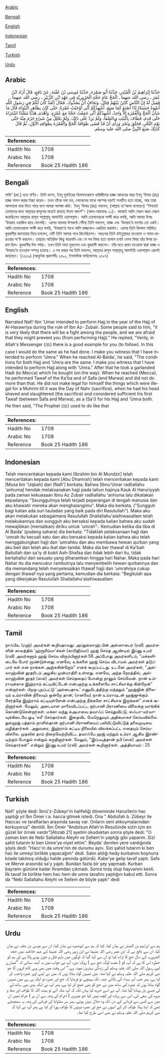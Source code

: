 [Arabic](#arabic)

[Bengali](#bengali)

[English](#english)

[Indonesian](#indonesian)

[Tamil](#tamil)

[Turkish](#turkish)

[Urdu](#urdu)

## Arabic


<div dir="rtl" lang="ar" style={{fontSize:'larger',backgroundColor:'#f8f9fa',padding:20}}>
حَدَّثَنَا إِبْرَاهِيمُ بْنُ الْمُنْذِرِ، حَدَّثَنَا أَبُو ضَمْرَةَ، حَدَّثَنَا مُوسَى بْنُ عُقْبَةَ، عَنْ نَافِعٍ، قَالَ أَرَادَ ابْنُ عُمَرَ ـ رضى الله عنهما ـ الْحَجَّ عَامَ حَجَّةِ الْحَرُورِيَّةِ فِي عَهْدِ ابْنِ الزُّبَيْرِ ـ رضى الله عنهما ـ فَقِيلَ لَهُ إِنَّ النَّاسَ كَائِنٌ بَيْنَهُمْ قِتَالٌ، وَنَخَافُ أَنْ يَصُدُّوكَ‏.‏ فَقَالَ ‏(‏لَقَدْ كَانَ لَكُمْ فِي رَسُولِ اللَّهِ أُسْوَةٌ حَسَنَةٌ‏)‏ إِذًا أَصْنَعَ كَمَا صَنَعَ، أُشْهِدُكُمْ أَنِّي أَوْجَبْتُ عُمْرَةً‏.‏ حَتَّى كَانَ بِظَاهِرِ الْبَيْدَاءِ قَالَ مَا شَأْنُ الْحَجِّ وَالْعُمْرَةِ إِلاَّ وَاحِدٌ، أُشْهِدُكُمْ أَنِّي جَمَعْتُ حَجَّةً مَعَ عُمْرَةٍ‏.‏ وَأَهْدَى هَدْيًا مُقَلَّدًا اشْتَرَاهُ حَتَّى قَدِمَ، فَطَافَ بِالْبَيْتِ وَبِالصَّفَا، وَلَمْ يَزِدْ عَلَى ذَلِكَ، وَلَمْ يَحْلِلْ مِنْ شَىْءٍ حَرُمَ مِنْهُ حَتَّى يَوْمِ النَّحْرِ، فَحَلَقَ وَنَحَرَ وَرَأَى أَنْ قَدْ قَضَى طَوَافَهُ الْحَجَّ وَالْعُمْرَةَ بِطَوَافِهِ الأَوَّلِ، ثُمَّ قَالَ كَذَلِكَ صَنَعَ النَّبِيُّ صلى الله عليه وسلم‏.‏
</div>
<div style={{backgroundColor:'#f8f9fa',padding:20, marginBottom: 10}}><table> <thead> <tr> <th>References:</th> <th></th> </tr> </thead> <tbody><tr><td>Hadith No</td><td>1708</td></tr><tr><td>Arabic No</td><td>1708</td></tr><tr><td>Reference</td><td>Book 25 Hadith 186</td></tr></tbody></table></div>

## Bengali


<div dir="ltr" lang="bn" style={{fontSize:'larger',backgroundColor:'#f8f9fa',padding:20}}>
নাফি‘ (রহ.) হতে বর্ণিত। তিনি বলেন, ইবনু যুবাইরের খিলাফতকালে খারিজীদের হাজ্জ আদায়ের বছর ইবনু ‘উমার (রাঃ) হাজ্জ পালন করার ইচ্ছা করেন। তখন তাঁকে বলা হল, লোকেদের মাঝে পরস্পর লড়াই সংঘটিত হতে যাচ্ছে, আর তারা আপনাকে বাধা দিতে পারে বলে আমরা আশঙ্কা করি। ইবনু ‘উমার (রাঃ) বললেন, (আল্লাহ তা‘আলা বলেছেন) ‘‘নিশ্চয়ই তোমাদের জন্য আল্লাহর রাসূলের মধ্যেই রয়েছে উত্তম আদর্শ’’- (আল-আহযাবঃ ২১)। কাজেই আমি সেরূপ করব যেরূপ করেছিলেন আল্লাহর রাসূল সাল্লাল্লাহু আলাইহি ওয়াসাল্লাম। আমি তোমাদেরকে সাক্ষী করে বলছি, আমি আমার উপর ‘উমরাহ ওয়াজিব করে ফেলেছি। এরপর বায়দার উপকন্ঠে পৌঁছে তিনি বললেন, হাজ্জ এবং ‘উমরাহ’র ব্যাপার তো একই। আমি তোমাদেরকে সাক্ষী করে বলছি, ‘উমরাহ’র সাথে আমি হাজ্জকেও একত্রিত করলাম। এরপর তিনি কিলাদা পরিহিত কুরবানীর জানোয়ার নিয়ে চললেন, যেটি তিনি আসার পথে কিনেছিলেন। অতঃপর তিনি বাইতুল্লাহর তাওয়াফ ও সাফা-মারওয়ার সা‘ঈ করলেন। তাছাড়া অতিরিক্ত কিছু করেননি এবং সে সব বিষয় হতে হালাল হননি যেসব বিষয় তাঁর উপর হারাম ছিল- কুরবানীর দিন পর্যন্ত। তখন তিনি মাথা মুড়ালেন এবং কুরবানী করলেন। তাঁর মতে প্রথম তাওয়াফ দ্বারা হাজ্জ ও ‘উমরাহ’র তাওয়াফ সম্পন্ন হয়েছে। এ সব করার পর তিনি বললেন, আল্লাহর রাসূল সাল্লাল্লাহু আলাইহি ওয়াসাল্লাম এরূপই করেছেন। (১৬৩৯) (আধুনিক প্রকাশনীঃ ১৫৯০, ইসলামিক ফাউন্ডেশনঃ ১৫৯৭)
</div>
<div style={{backgroundColor:'#f8f9fa',padding:20, marginBottom: 10}}><table> <thead> <tr> <th>References:</th> <th></th> </tr> </thead> <tbody><tr><td>Hadith No</td><td>1708</td></tr><tr><td>Arabic No</td><td>1708</td></tr><tr><td>Reference</td><td>Book 25 Hadith 186</td></tr></tbody></table></div>

## English


<div dir="ltr" lang="en" style={{fontSize:'larger',backgroundColor:'#f8f9fa',padding:20}}>
Narrated Nafi':Ibn 'Umar intended to perform Hajj in the year of the Hajj of Al-Harawriya during the rule of Ibn Az- Zubair. Some people said to him, "It is very likely that there will be a fight among the people, and we are afraid that they might prevent you (from performing Hajj)." He replied, "Verily, in Allah's Messenger (ﷺ) there is a good example for you (to follow). In this case I would do the same as he had done. I make you witness that I have intended to perform 'Umra." When he reached Al-Baida', he said, "The conditions for both Hajj and 'Umra are the same. I make you witness that I have intended to perform Hajj along with 'Umra." After that he took a garlanded Hadi (to Mecca) which he bought (on the way). When he reached (Mecca), he performed Tawaf of the Ka'ba and of Safa (and Marwa) and did not do more than that. He did not make legal for himself the things which were illegal for a Muhrim till it was the Day of Nahr (sacrifice), when he had his head shaved and slaughtered (the sacrifice) and considered sufficient his first Tawaf (between Safa and Marwa), as a (Sa'i) for his Hajj and 'Umra both. He then said, "The Prophet (ﷺ) used to do like that
</div>
<div style={{backgroundColor:'#f8f9fa',padding:20, marginBottom: 10}}><table> <thead> <tr> <th>References:</th> <th></th> </tr> </thead> <tbody><tr><td>Hadith No</td><td>1708</td></tr><tr><td>Arabic No</td><td>1708</td></tr><tr><td>Reference</td><td>Book 25 Hadith 186</td></tr></tbody></table></div>

## Indonesian


<div dir="ltr" lang="id" style={{fontSize:'larger',backgroundColor:'#f8f9fa',padding:20}}>
Telah menceritakan kepada kami [Ibrahim bin Al Mundzir] telah menceritakan kepada kami [Abu Dhamrah] telah menceritakan kepada kami [Musa bin 'Uqbah] dari [Nafi'] berkata; Bahwa [Ibnu'Umar radliallahu 'anhuma] hendak melaksanakan hajji pada tahun hajinya Kauk Al Haruriyyah pada zaman kekuasaan Ibnu Az Zubair radliallahu 'anhuma lalu dikatakan kepadanya: "Seungguhnya telah terjadi peperangan di tengah manusia dan aku khawatir mereka akan menghalangimu". Maka dia berkata, ("Sungguh bagi kalian ada suri tauladan yang baik pada diri Rasulullah"). Maka aku akan melakukan sebagaimana Rasulullah Shallallahu'alaihiwasallam telah melakukannya dan sungguh aku bersaksi kepada kalian bahwa aku sudah mewajibkan (meniatkan) diriku untuk 'umrah":. Kemudian ketika dia tiba di Al Baida' (padang sahara) dia berkata: "Tidaklah pelaksanaan hajji dan 'umrah itu kecuali satu dan aku bersaksi kepada kalian bahwa aku telah menggabungkan hajji dan 'umrahku dan aku membawa hewan qurban yang aku beli dan telah aku ikat dan tandai. Maka dia ber thawaf di Ka'bah Baitullah dan sa'iy di bukit Ash-Shafaa dan tidak lebih dari itu, tidak bertahallul dari sesuatu yang diharamkan hingga hari Nahar. Maka pada hari Nahar itu dia mencukur rambutnya lalu menyembelih hewan qurbannya dan dia memandang telah menyelesaikan thawaf hajji dan 'umrahnya cukup dengan thawaf nya yang pertama, kemudian dia berkata: "Begitulah apa yang dikerjakan Rasulullah Shallallahu'alaihiwasallam
</div>
<div style={{backgroundColor:'#f8f9fa',padding:20, marginBottom: 10}}><table> <thead> <tr> <th>References:</th> <th></th> </tr> </thead> <tbody><tr><td>Hadith No</td><td>1708</td></tr><tr><td>Arabic No</td><td>1708</td></tr><tr><td>Reference</td><td>Book 25 Hadith 186</td></tr></tbody></table></div>

## Tamil


<div dir="ltr" lang="ta" style={{fontSize:'larger',backgroundColor:'#f8f9fa',padding:20}}>
நாஃபிஉ (ரஹ்) அவர்கள் கூறியதாவது: அப்துல்லாஹ் பின் அஸ்ஸுபைர் (ரலி) அவர்களின் காலத்தில் ‘ஹரூரிய்யா’க்கள் (காரிஜிய்யா) ஹஜ் செய்த ஆண்டில் இப்னு உமர் (ரலி) அவர்களும் ஹஜ் செய்ய விரும்பினார்கள்.56 அப்போது அவர்களிடம், “மக்களிடையே போர் மூண்டுள்ளது; எனவே, உங்களை ஹஜ் செய்ய விடாமல் அவர்கள் தடுப்பார் கள் என நாங்கள் அஞ்சுகின்றோம்” எனக் கூறப்பட்டது. உடனே அவர்கள், “அல்லாஹ்வின் தூதரிடம் அழகிய முன்மாதிரி உள்ளது. எனவே, அந்த நேரத்தில், அல்லாஹ்வின் தூதர் (ஸல்) அவர்கள் செய்ததைப் போன்று நானும் செய்வேன். நான் உம்ராவுக்காக இஹ்ராம் கட்டிவிட்டேன் என்பதற்கு உங்களையே சாட்சியாக்கு கின்றேன்” என்றார்கள். பிறகு புறப்பட்டு ‘அல்பைதாஉ’ எனுமிடத்திற்கு வந்ததும் “ஹஜ்ஜின் நிலையும் உம்ராவின் நிலையும் ஒன்றே தான்; (எனவே) நான் உம்ராவுடன் ஹஜ்ஜுக்கும் சேர்த்தே இஹ்ராம் கட்டியுள்ளேன் என்பதற்கு நீங்களே சாட்சியாக இருங்கள்” எனக் கூறினார்கள். மேலும், அடையாள மாலையிடப்பட்ட குர்பானி பிராணியை விலைக்கு வாங்கிக் கொண்டுசென்றார்கள். மக்கா வந்து கஅபாவை தவாஃப் செய்துவிட்டு, ஸஃபா-மர்வாவுக்கிடையே ஓடி ‘சயீ’ செய்தார்கள். இதைவிட வேறெதுவும் அதிகமாகச் செய்யவில்லை. துல்ஹஜ் பத்தாம் நாளில்தான் குர்பானி பிராணியைப் பலியிட்டுவிட்டுத் தலைமுடியை மழித்தார்கள். அதுவரை, இஹ்ராம் கட்டிய நிலையில் விலக்கப்பட்ட எதையும் செய்யவில்லை. முதலில் தாம் நிறைவேற்றிவிட்ட தவாஃபே ஹஜ் மற்றும் உம்ரா ஆகிய இரண்டிற்கும் போதும் என்றும் கருதினார்கள். மேலும், “இப்படித்தான் நபி (ஸல்) அவர்கள் செய்தார்கள்” என்றும் இப்னு உமர் (ரலி) அவர்கள் கூறினார்கள். அத்தியாயம் : 25
</div>
<div style={{backgroundColor:'#f8f9fa',padding:20, marginBottom: 10}}><table> <thead> <tr> <th>References:</th> <th></th> </tr> </thead> <tbody><tr><td>Hadith No</td><td>1708</td></tr><tr><td>Arabic No</td><td>1708</td></tr><tr><td>Reference</td><td>Book 25 Hadith 186</td></tr></tbody></table></div>

## Turkish


<div dir="ltr" lang="tr" style={{fontSize:'larger',backgroundColor:'#f8f9fa',padding:20}}>
Nafi' şöyle dedi: İbnü'z-Zübeyr'in halifeliği döneminde Harurîlerin hac yaptığı yıl İbn Ömer r.a. hacca gitmek istedi. Ona " Abdullah b. Zübeyr ile Haccac ve taraftarları arasında savaş var. Onların seni alıkoymalarından korkuyoruz" denildi. İbn Ömer "Andolsun Allah'ın Resulünde sizin için en güzel bir örnek vardır"[Ahzab 21] ayetini okuduktan sonra şöyle dedi: "O zaman ben de Nebi Sallallahu Aleyhi ve Sellem'in yaptığı gibi yaparım. Sizi şahit tutarım ki ben Umre'ye niyet ettim". Beyda' denilen yere vardığında şöyls dedi: "Hacc'ın da umre'nin de durumu aynı. Sizi şahid tutarım ki ben hac ile umreyi birlikte yapacağım" dedi. Satın aldığı hedy kurbanını boynuna kılade takılmış olduğu halde yanında götürdü. Kabe'ye gelip tavaf yaptı. Safa ve Merve arasında sa'y yaptı. Bundan fazla bir şey yapmadı. Kurban bayramı gününe kadar ihramdan çıkmadı. Sonra tıraş olup hayvanını kesti. İlk tavaf ile birlikte hem hac hem de umre tavafını yaptığını kabul etti. Sonra da "Nebi Sallallahu Aleyhi ve Sellem de böyle yaptı" dedi
</div>
<div style={{backgroundColor:'#f8f9fa',padding:20, marginBottom: 10}}><table> <thead> <tr> <th>References:</th> <th></th> </tr> </thead> <tbody><tr><td>Hadith No</td><td>1708</td></tr><tr><td>Arabic No</td><td>1708</td></tr><tr><td>Reference</td><td>Book 25 Hadith 186</td></tr></tbody></table></div>

## Urdu


<div dir="rtl" lang="ur" style={{fontSize:'larger',backgroundColor:'#f8f9fa',padding:20}}>
ہم سے ابراہیم بن المنذر نے بیان کیا، کہا کہ ہم سے ابوضمرہ نے بیان کیا، ان سے موسیٰ بن عقبہ نے بیان کیا، ان سے نافع نے کہ ابن عمر رضی اللہ عنہما نے ابن زبیر رضی اللہ عنہما کے عہد خلافت میں حجۃ الحروریہ کے سال حج کا ارادہ کیا تو ان سے کہا گیا کہ لوگوں میں باہم قتل و خون ہونے والا ہے اور ہم کو خطرہ اس کا ہے کہ آپ کو ( مفسد لوگ حج سے ) روک دیں، آپ نے جواب میں یہ آیت سنائی کہ ”تمہارے لیے رسول اللہ صلی اللہ علیہ وسلم کی زندگی بہترین نمونہ ہے۔“ اس وقت میں بھی وہی کام کروں گا جو نبی کریم صلی اللہ علیہ وسلم نے کیا تھا۔ میں تمہیں گواہ بناتا ہوں کہ میں نے اپنے اوپر عمرہ واجب کر لیا ہے، پھر جب آپ بیداء کے بالائی حصہ تک پہنچے تو فرمایا کہ حج اور عمرہ تو ایک ہی ہے میں تمہیں گواہ بناتا ہوں کہ عمرہ کے ساتھ میں نے حج کو بھی جمع کر لیا ہے، پھر آپ نے ایک ہدی بھی ساتھ لے لی جسے ہار پہنایا گیا تھا۔ آپ نے اسے خرید لیا یہاں تک کہ آپ مکہ آئے تو بیت اللہ کا طواف اور صفا و مروہ کی سعی کی، اس سے زیادہ اور کچھ نہیں کیا جو چیزیں ( احرام کی وجہ سے ان پر ) حرام تھیں ان میں سے کسی سے قربانی کے دن تک وہ حلال نہیں ہوئے، پھر سر منڈوایا اور قربانی کی وجہ یہ سمجھتے تھے کہ اپنا پہلا طواف کر کے انہوں نے حج اور عمرہ دونوں کا طواف پورا کر لیا ہے پھر آپ نے کہا کہ نبی کریم صلی اللہ علیہ وسلم نے بھی اسی طرح کیا تھا۔
</div>
<div style={{backgroundColor:'#f8f9fa',padding:20, marginBottom: 10}}><table> <thead> <tr> <th>References:</th> <th></th> </tr> </thead> <tbody><tr><td>Hadith No</td><td>1708</td></tr><tr><td>Arabic No</td><td>1708</td></tr><tr><td>Reference</td><td>Book 25 Hadith 186</td></tr></tbody></table></div>